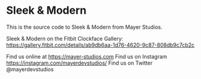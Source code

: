 # Sleek & Modern
This is the source code to Sleek & Modern from Mayer Studios. 

Sleek & Modern on the Fitbit Clockface Gallery: https://gallery.fitbit.com/details/ab9db6aa-1d76-4620-9c87-808db9c7cb2c

Find us online at https://mayer-studios.com
Find us on Instagram https://instagram.com/mayerdevstudios/
Find us on Twitter @mayerdevstudios

